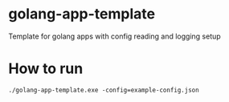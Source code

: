 # golang-app-template
Template for golang apps with config reading and logging setup

# How to run

`./golang-app-template.exe -config=example-config.json`